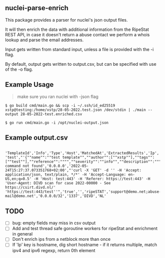 ## nuclei-parse-enrich

This package provides a parser for nuclei's json output files.

It will then enrich the data with additional information from the RipeStat REST API,
in case it doesn't return a abuse contact we perform a whois lookup and parse the email addresses.

Input gets written from standard input, unless a file is provided with the -i flag.

By default, output gets written to output.csv, but can be specified with use of the -o flag.

## Example Usage

> make sure you ran nuclei with -json flag

`$ go build cmd/main.go && scp -i ~/.ssh/id_ed25519 xstp@testing:/home/xstp/28-05-2022.test.json /dev/stdin | ./main --output 28-05-2022-test.enriched.csv`

`$ go run cmd/main.go -i /opt/nuclei-output.json`


## Example output.csv

```

'TemplateId','Info','Type','Host','MatchedAt','ExtractedResults','Ip','Timestamp','CurlCommand','MatcherStatus','MatchedLine','Abuse_source','Abuse','Prefix','Asn','Holder','Country','City'
'test',"'{""name"":""test template"",""author"":[""xstp""],""tags"":[""test""],""reference"":"""",""severity"":""info"",""description"":""""}'",'http','https://test:443','https://test:443/test','cf1698b892d00074274847d89936aaaf: command not found','0.0.0.0','2022-05-24T15:27:37.073351768+02:00',"'curl -X 'GET' -d '' -H 'Accept: application/json, text/plain, */*' -H 'Accept-Language: en-US,en;q=0.5' -H 'Host: test:443' -H 'Referer: https://test:443' -H 'User-Agent: DIVD scan for case 2022-00000 - See https://csirt.divd.nl/' 'https://test:443/test''",'true','','ripeSTAT','support@demo.net;abuse-mail@demo.net','0.0.0.0/32','1337','DIVD','NL'

```


## TODO

- [ ] bug: empty fields may miss in csv output
- [ ] Add and test thread safe goroutine workers for ripeStat and enrichment in general
- [ ] Don't enrich ips from a netblock more than once
- [ ] If 'Ip' key is hostname, dig short hostname - if it returns multiple, match ipv4 and ipv6 regexp, return 0th element

